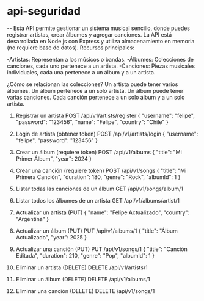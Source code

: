 # api-seguridad
--
Esta API permite gestionar un sistema musical sencillo, donde puedes registrar artistas, crear álbumes y agregar canciones.
La API está desarrollada en Node.js con Express y utiliza almacenamiento en memoria (no requiere base de datos).
Recursos principales:

-Artistas: Representan a los músicos o bandas.
-Álbumes: Colecciones de canciones, cada uno pertenece a un artista.
-Canciones: Piezas musicales individuales, cada una pertenece a un álbum y a un artista.

¿Cómo se relacionan las colecciones?
Un artista puede tener varios álbumes.
Un álbum pertenece a un solo artista.
Un álbum puede tener varias canciones.
Cada canción pertenece a un solo álbum y a un solo artista.




1. Registrar un artista
POST /api/v1/artists/register
{
  "username": "felipe",
  "password": "123456",
  "name": "Felipe",
  "country": "Chile"
}

2. Login de artista (obtener token)
   POST /api/v1/artists/login
{
  "username": "felipe",
  "password": "123456"
}

3. Crear un álbum (requiere token)
POST /api/v1/albums
{
  "title": "Mi Primer Álbum",
  "year": 2024
}

4. Crear una canción (requiere token)
POST /api/v1/songs
{
  "title": "Mi Primera Canción",
  "duration": 180,
  "genre": "Rock",
  "albumId": 1
}

5. Listar todas las canciones de un álbum
GET /api/v1/songs/album/1

6. Listar todos los álbumes de un artista
GET /api/v1/albums/artist/1

7. Actualizar un artista (PUT)
{
  "name": "Felipe Actualizado",
  "country": "Argentina"
}

8. Actualizar un álbum (PUT)
PUT /api/v1/albums/1
{
  "title": "Álbum Actualizado",
  "year": 2025
}

9. Actualizar una canción (PUT)
PUT /api/v1/songs/1
{
  "title": "Canción Editada",
  "duration": 210,
  "genre": "Pop",
  "albumId": 1
}

10. Eliminar un artista (DELETE)
DELETE /api/v1/artists/1

11. Eliminar un álbum (DELETE)
DELETE /api/v1/albums/1

12. Eliminar una canción (DELETE)
DELETE /api/v1/songs/1
